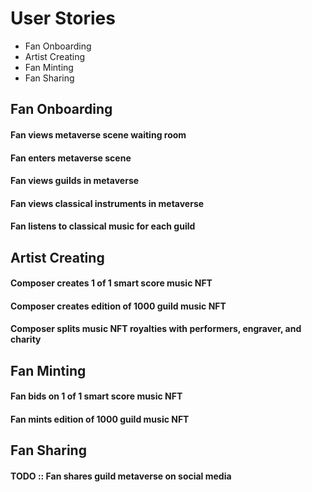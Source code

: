 # User Stories

- Fan Onboarding
- Artist Creating
- Fan Minting
- Fan Sharing

## Fan Onboarding
#### Fan views metaverse scene waiting room

#### Fan enters metaverse scene

#### Fan views guilds in metaverse

#### Fan views classical instruments in metaverse

#### Fan listens to classical music for each guild

## Artist Creating
#### Composer creates 1 of 1 smart score music NFT

#### Composer creates edition of 1000 guild music NFT

#### Composer splits music NFT royalties with performers, engraver, and charity

## Fan Minting
#### Fan bids on 1 of 1 smart score music NFT

#### Fan mints edition of 1000 guild music NFT

## Fan Sharing
#### TODO :: Fan shares guild metaverse on social media
